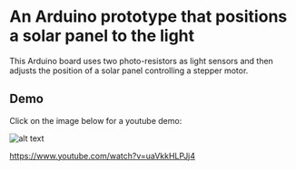 # An Arduino prototype that positions a solar panel to the light

This Arduino board uses two photo-resistors as light sensors and then adjusts the position of a solar panel controlling a stepper motor.

## Demo

Click on the image below for a youtube demo:

![alt text](https://img.youtube.com/vi/uaVkkHLPJj4/0.jpg "Logo Title Text 1")


https://www.youtube.com/watch?v=uaVkkHLPJj4

